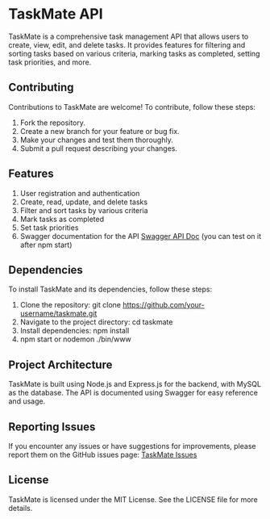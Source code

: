 # TaskMate API
TaskMate is a comprehensive task management API that allows users to create, view, edit, and delete tasks. It provides features for filtering and sorting tasks based on various criteria, marking tasks as completed, setting task priorities, and more.

## Contributing
Contributions to TaskMate are welcome! To contribute, follow these steps:
1. Fork the repository.
2. Create a new branch for your feature or bug fix.
3. Make your changes and test them thoroughly.
4. Submit a pull request describing your changes. 

## Features
1. User registration and authentication
2. Create, read, update, and delete tasks
3. Filter and sort tasks by various criteria
4. Mark tasks as completed
5. Set task priorities
6. Swagger documentation for the API  [Swagger API Doc](http://localhost:3000/docs/swagger) (you can test on it after npm start)

## Dependencies
To install TaskMate and its dependencies, follow these steps:

1. Clone the repository: git clone https://github.com/your-username/taskmate.git
2. Navigate to the project directory: cd taskmate
3. Install dependencies: npm install
4. npm start or nodemon ./bin/www

## Project Architecture
TaskMate is built using Node.js and Express.js for the backend, with MySQL as the database. 
The API is documented using Swagger for easy reference and usage.

## Reporting Issues
If you encounter any issues or have suggestions for improvements, please report them on the GitHub issues page: [TaskMate Issues](https://github.com/amber871023/TaskMateBackend/issues) 

## License
TaskMate is licensed under the MIT License. See the LICENSE file for more details.

